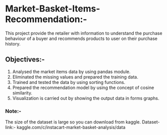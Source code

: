 # Market-Basket-Items-Recommendation:-
This project provide the retailer with information to understand the purchase behaviour of a buyer and recommends
products to user on their purchase history.

## Objectives:-
1. Analysed the market items data by using pandas module.
2. Eliminated the missing values and prepared the training data.
3. Trained and tested the data by using sorting functions.
4. Prepared the recommendation model by using the concept of cosine similarity.
5. Visualization is carried out by showing the output data in forms graphs.

### Note:-
The size of the dataset is large so you can download from kaggle.
Dataset-link:-
kaggle.com/c/instacart-market-basket-analysis/data
